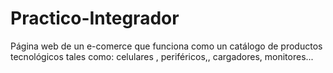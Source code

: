 # Practico-Integrador
Página web de un e-comerce que funciona como un catálogo de productos tecnológicos tales como: celulares , periféricos,, cargadores, monitores...
